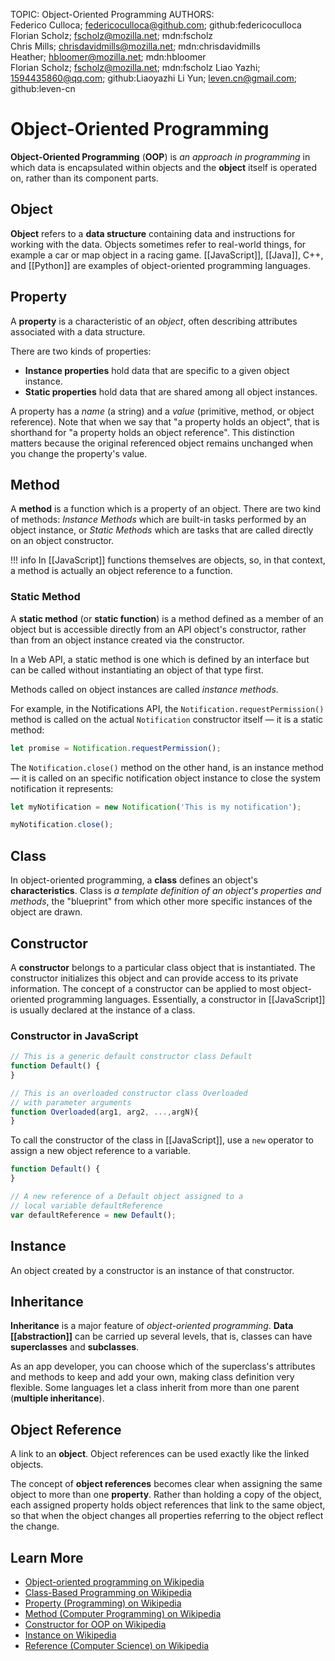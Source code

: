 TOPIC: Object-Oriented Programming
AUTHORS: Federico Culloca; federicoculloca@github.com; github:federicoculloca
         Florian Scholz; fscholz@mozilla.net; mdn:fscholz
         Chris Mills; chrisdavidmills@mozilla.net; mdn:chrisdavidmills
         Heather; hbloomer@mozilla.net; mdn:hbloomer
         Florian Scholz; fscholz@mozilla.net; mdn:fscholz
         Liao Yazhi; 1594435860@qq.com; github:Liaoyazhi
         Li Yun; leven.cn@gmail.com; github:leven-cn

# Object-Oriented Programming

**Object-Oriented Programming** (**OOP**) is *an approach in programming* in which data is encapsulated
within objects and the **object** itself is operated on, rather than its component parts.

## Object

**Object** refers to a **data structure** containing data and instructions for working with the data.
Objects sometimes refer to real-world things, for example a car or map object in a racing game.
[[JavaScript]], [[Java]], C++, and [[Python]] are examples of object-oriented programming languages.

## Property

A **property** is a characteristic of an *object*, often describing attributes
associated with a data structure.

There are two kinds of properties:

- **Instance properties** hold data that are specific to a given object instance.
- **Static properties** hold data that are shared among all object instances.

A property has a *name* (a string) and a *value* (primitive, method, or object reference).
Note that when we say that "a property holds an object", that is shorthand for "a
property holds an object reference".  This distinction matters because the original
referenced object remains unchanged when you change the property's value.

## Method

A **method** is a function which is a property of an object. There are two kind of methods: *Instance
Methods* which are built-in tasks performed by an object instance, or *Static Methods* which are tasks
that are called directly on an object constructor.

!!! info
    In [[JavaScript]] functions themselves are objects, so, in that context, a method is
    actually an object reference to a function.

### Static Method

A **static method** (or **static function**) is a method defined as a member of an object but is accessible
directly from an API object's constructor, rather than from an object instance created via the constructor.

In a Web API, a static method is one which is defined by an interface but can be called
without instantiating an object of that type first.

Methods called on object instances are called *instance methods*.

For example, in the Notifications API, the `Notification.requestPermission()` method is called on
the actual `Notification` constructor itself — it is a static method:

```javascript
let promise = Notification.requestPermission();
```

The `Notification.close()` method on the other hand, is an instance method — it is called on
an specific notification object instance to close the system notification it represents:

```javascript
let myNotification = new Notification('This is my notification');

myNotification.close();
```

## Class

In object-oriented programming, a **class** defines an object's **characteristics**.
Class is *a template definition of an object's properties and methods*,
the "blueprint" from which other more specific instances of the object are drawn.

## Constructor

A **constructor** belongs to a particular class object that is instantiated. The constructor
initializes this object and can provide access to its private information. The concept of a
constructor can be applied to most object-oriented programming languages. Essentially,
a constructor in [[JavaScript]] is usually declared at the instance of a class.

### Constructor in JavaScript

```javascript
// This is a generic default constructor class Default
function Default() {
}

// This is an overloaded constructor class Overloaded
// with parameter arguments
function Overloaded(arg1, arg2, ...,argN){
}
```

To call the constructor of the class in [[JavaScript]], use a `new` operator to assign a new object
reference to a variable.

```javascript
function Default() {
}

// A new reference of a Default object assigned to a
// local variable defaultReference
var defaultReference = new Default();
```

## Instance

An object created by a constructor is an instance of that constructor.

## Inheritance

**Inheritance** is a major feature of *object-oriented programming*.  **Data [[abstraction]]** can
be carried up several levels, that is, classes can have **superclasses** and **subclasses**.

As an app developer, you can choose which of the superclass's attributes and methods to keep and add
your own, making class definition very flexible. Some languages let a class inherit from more than
one parent (**multiple inheritance**).

## Object Reference

A link to an **object**. Object references can be used exactly like the linked objects.

The concept of **object references** becomes clear when assigning the same object to more than one
**property**. Rather than holding a copy of the object, each assigned property holds object references
that link to the same object, so that when the object changes all properties referring
to the object reflect the change.

## Learn More

- [Object-oriented programming on Wikipedia](https://en.wikipedia.org/wiki/Object-oriented%20programming)
- [Class-Based Programming on Wikipedia](https://en.wikipedia.org/wiki/Class-based_programming)
- [Property (Programming) on Wikipedia](https://en.wikipedia.org/wiki/Property%20(programming))
- [Method (Computer Programming) on Wikipedia](https://en.wikipedia.org/wiki/Method%20(computer%20programming))
- [Constructor for OOP on Wikipedia](https://en.wikipedia.org/wiki/Constructor_%28object-oriented_programming%29)
- [Instance on Wikipedia](https://en.wikipedia.org/wiki/Instance%20(computer%20science))
- [Reference (Computer Science) on Wikipedia](https://en.wikipedia.org/wiki/Reference%20(computer%20science))
